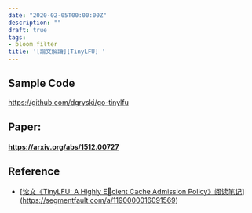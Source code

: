 ```yaml
---
date: "2020-02-05T00:00:00Z"
description: ""
draft: true
tags:
- bloom filter
title: '[論文解讀][TinyLFU] '
---
```






## Sample Code

https://github.com/dgryski/go-tinylfu



## Paper:

#### https://arxiv.org/abs/1512.00727








## Reference

- [[论文《TinyLFU: A Highly Ecient Cache Admission Policy》阅读笔记](https://segmentfault.com/a/1190000016091569)](https://segmentfault.com/a/1190000016091569)
